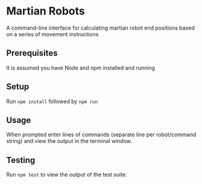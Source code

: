 # Martian Robots

A command-line interface for calculating martian robot end positions based on a series of movement instructions

## Prerequisites

It is assumed you have Node and npm installed and running

## Setup

Run `npm install` followed by `npm run`

## Usage

When prompted enter lines of commands (separate line per robot/command string) and view the output in the terminal window.

## Testing

Run `npm test` to view the output of the test suite.
